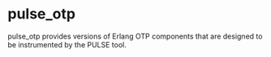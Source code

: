 pulse_otp
=========

pulse_otp provides versions of Erlang OTP components that are designed
to be instrumented by the PULSE tool.
